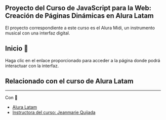 ## Proyecto del Curso de JavaScript para la Web: Creación de Páginas Dinámicas en Alura Latam

El proyecto correspondiente a este curso es el Alura Midi, un instrumento musical con una interfaz digital. 

 
## Inicio 🚀

Haga clic en el enlace proporcionado para acceder a la página donde podrá interactuar con la interfaz.

## Relacionado con el curso de Alura Latam
---
 Con :blue_heart: 
- [Alura Latam](https://www.aluracursos.com/) 
- [Instructora del curso: Jeanmarie Quijada](https://github.com/JeanmarieAluraLatam) 



